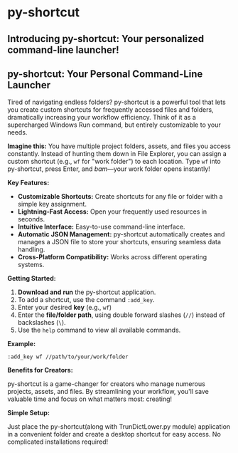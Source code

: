 # py-shortcut
Introducing py-shortcut: Your personalized command-line launcher!
-------------------------------------
## py-shortcut: Your Personal Command-Line Launcher

Tired of navigating endless folders? py-shortcut is a powerful tool that lets you create custom shortcuts for frequently accessed files and folders, dramatically increasing your workflow efficiency.  Think of it as a supercharged Windows Run command, but entirely customizable to your needs.

**Imagine this:** You have multiple project folders, assets, and files you access constantly. Instead of hunting them down in File Explorer, you can assign a custom shortcut (e.g., `wf` for "work folder") to each location.  Type `wf` into py-shortcut, press Enter, and *bam*—your work folder opens instantly!

**Key Features:**

* **Customizable Shortcuts:** Create shortcuts for any file or folder with a simple key assignment.
* **Lightning-Fast Access:** Open your frequently used resources in seconds.
* **Intuitive Interface:** Easy-to-use command-line interface.
* **Automatic JSON Management:**  py-shortcut automatically creates and manages a JSON file to store your shortcuts, ensuring seamless data handling.
* **Cross-Platform Compatibility:** Works across different operating systems.

**Getting Started:**

1.  **Download and run** the py-shortcut application.
2.  To add a shortcut, use the command `:add_key`. 
3.  Enter your desired **key** (e.g., `wf`)
4.  Enter the **file/folder path**, using double forward slashes (`//`) instead of backslashes (`\`).
5.  Use the `help` command to view all available commands.

**Example:**

`:add_key wf //path/to/your/work/folder`

**Benefits for Creators:**

py-shortcut is a game-changer for creators who manage numerous projects, assets, and files.  By streamlining your workflow, you'll save valuable time and focus on what matters most: creating!

**Simple Setup:**

Just place the py-shortcut(along with TrunDictLower.py module) application in a convenient folder and create a desktop shortcut for easy access.  No complicated installations required!
